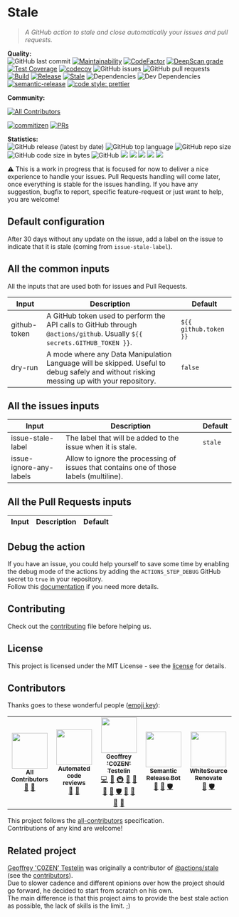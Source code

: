 # Stale

> _A GitHub action to stale and close automatically your issues and pull requests._

**Quality:**  
![GitHub last commit](https://img.shields.io/github/last-commit/sonia-corporation/stale?style=flat-square)
[![Maintainability](https://api.codeclimate.com/v1/badges/cb424a8e5fc5fe80b750/maintainability?style=flat-square)](https://codeclimate.com/github/Sonia-corporation/stale/maintainability)
[![CodeFactor](https://www.codefactor.io/repository/github/sonia-corporation/stale/badge)](https://www.codefactor.io/repository/github/sonia-corporation/stale)
[![DeepScan grade](https://deepscan.io/api/teams/10568/projects/19009/branches/480513/badge/grade.svg)](https://deepscan.io/dashboard#view=project&tid=10568&pid=19009&bid=480513)
[![Test Coverage](https://api.codeclimate.com/v1/badges/cb424a8e5fc5fe80b750/test_coverage?style=flat-square)](https://codeclimate.com/github/Sonia-corporation/stale/test_coverage)
[![codecov](https://codecov.io/gh/Sonia-corporation/stale/branch/develop/graph/badge.svg?token=S4MUQF1TIY)](https://codecov.io/gh/Sonia-corporation/stale)
![GitHub issues](https://img.shields.io/github/issues-raw/sonia-corporation/stale?style=flat-square)
![GitHub pull requests](https://img.shields.io/github/issues-pr-raw/sonia-corporation/stale?style=flat-square)
[![Build](https://github.com/Sonia-corporation/stale/actions/workflows/build.yml/badge.svg?branch=develop&style=flat-square)](https://github.com/Sonia-corporation/stale/actions/workflows/build.yml)
[![Release](https://github.com/Sonia-corporation/stale/actions/workflows/release.yml/badge.svg?branch=master&style=flat-square)](https://github.com/Sonia-corporation/stale/actions/workflows/release.yml)
[![Stale](https://github.com/Sonia-corporation/stale/actions/workflows/stale-tester.yml/badge.svg?branch=develop&style=flat-square)](https://github.com/Sonia-corporation/stale/actions/workflows/stale-tester.yml)
![Dependencies](https://img.shields.io/david/sonia-corporation/stale?style=flat-square)
![Dev Dependencies](https://img.shields.io/david/dev/sonia-corporation/stale?style=flat-square)
[![semantic-release](https://img.shields.io/badge/%20%20%F0%9F%93%A6%F0%9F%9A%80-semantic--release-e10079.svg?style=flat-square)](https://github.com/semantic-release/semantic-release)
[![code style: prettier](https://img.shields.io/badge/code_style-prettier-ff69b4.svg?style=flat-square)](https://github.com/prettier/prettier)

**Community:**

<!-- ALL-CONTRIBUTORS-BADGE:START - Do not remove or modify this section -->

[![All Contributors](https://img.shields.io/badge/all_contributors-5-orange.svg?style=flat-square)](#contributors-)

<!-- ALL-CONTRIBUTORS-BADGE:END -->

[![commitizen](https://img.shields.io/badge/commitizen-friendly-brightgreen.svg?style=flat-square)](http://commitizen.github.io/cz-cli/)
[![PRs](https://img.shields.io/badge/PRs-welcome-brightgreen.svg?style=flat-square)]()

**Statistics:**  
![GitHub release (latest by date)](https://img.shields.io/github/v/release/sonia-corporation/stale?style=flat-square)
![GitHub top language](https://img.shields.io/github/languages/top/sonia-corporation/stale?style=flat-square)
![GitHub repo size](https://img.shields.io/github/repo-size/sonia-corporation/stale?style=flat-square)
![GitHub code size in bytes](https://img.shields.io/github/languages/code-size/sonia-corporation/stale?style=flat-square)
![GitHub](https://img.shields.io/github/license/sonia-corporation/stale?style=flat-square)
[![](https://tokei.rs/b1/github/sonia-corporation/stale?category=files&style=flat-square)](https://github.com/sonia-corporation/stale)
[![](https://tokei.rs/b1/github/sonia-corporation/stale?category=lines&style=flat-square)](https://github.com/sonia-corporation/stale)
[![](https://tokei.rs/b1/github/sonia-corporation/stale?category=code&style=flat-square)](https://github.com/sonia-corporation/stale)
[![](https://tokei.rs/b1/github/sonia-corporation/stale?category=comments&style=flat-square)](https://github.com/sonia-corporation/stale)
[![](https://tokei.rs/b1/github/sonia-corporation/stale?category=blanks&style=flat-square)](https://github.com/sonia-corporation/stale)

⚠️ This is a work in progress that is focused for now to deliver a nice experience to handle your issues. Pull Requests handling will come later, once everything is stable for the issues handling.
If you have any suggestion, bugfix to report, specific feature-request or just want to help, you are welcome!

## Default configuration

After 30 days without any update on the issue, add a label on the issue to indicate that it is stale (coming from `issue-stale-label`).

## All the common inputs

All the inputs that are used both for issues and Pull Requests.

| Input        | Description                                                                                                                              | Default               |
| ------------ | ---------------------------------------------------------------------------------------------------------------------------------------- | --------------------- |
| github-token | A GitHub token used to perform the API calls to GitHub through `@actions/github`. Usually `${{ secrets.GITHUB_TOKEN }}`.                 | `${{ github.token }}` |
| dry-run      | A mode where any Data Manipulation Language will be skipped. Useful to debug safely and without risking messing up with your repository. | `false`               |

## All the issues inputs

| Input                   | Description                                                                             | Default |
| ----------------------- | --------------------------------------------------------------------------------------- | ------- |
| issue-stale-label       | The label that will be added to the issue when it is stale.                             | `stale` |
| issue-ignore-any-labels | Allow to ignore the processing of issues that contains one of those labels (multiline). |         |

## All the Pull Requests inputs

| Input | Description | Default |
| ----- | ----------- | ------- |

## Debug the action

If you have an issue, you could help yourself to save some time by enabling the debug mode of the actions by adding the `ACTIONS_STEP_DEBUG` GitHub secret to `true` in your repository.  
Follow this [documentation](https://github.com/actions/toolkit/blob/main/docs/action-debugging.md#how-to-access-step-debug-logs) if you need more details.

## Contributing

Check out the [contributing](CONTRIBUTING.md) file before helping us.

## License

This project is licensed under the MIT License - see the [license](LICENSE) for details.

## Contributors

Thanks goes to these wonderful people ([emoji key](https://github.com/kentcdodds/all-contributors#emoji-key)):

<!-- ALL-CONTRIBUTORS-LIST:START - Do not remove or modify this section -->
<!-- prettier-ignore-start -->
<!-- markdownlint-disable -->
<table>
  <tr>
    <td align="center"><a href="https://allcontributors.org"><img src="https://avatars1.githubusercontent.com/u/46410174?v=4?s=80" width="80px;" alt=""/><br /><sub><b>All Contributors</b></sub></a><br /><a href="https://github.com/Sonia-corporation/stale/commits?author=all-contributors" title="Documentation">📖</a> <a href="#tool-all-contributors" title="Tools">🔧</a></td>
    <td align="center"><a href="https://www.codefactor.io"><img src="https://avatars0.githubusercontent.com/u/13309880?v=4?s=80" width="80px;" alt=""/><br /><sub><b>Automated code reviews</b></sub></a><br /><a href="https://github.com/Sonia-corporation/stale/pulls?q=is%3Apr+reviewed-by%3Acode-factor" title="Reviewed Pull Requests">👀</a> <a href="https://github.com/Sonia-corporation/stale/issues?q=author%3Acode-factor" title="Bug reports">🐛</a></td>
    <td align="center"><a href="http://www.geoffreytestelin.com/"><img src="https://avatars2.githubusercontent.com/u/10194542?s=460&v=4?s=80" width="80px;" alt=""/><br /><sub><b>Geoffrey 'C0ZEN' Testelin</b></sub></a><br /><a href="https://github.com/Sonia-corporation/stale/commits?author=C0ZEN" title="Code">💻</a> <a href="#design-C0ZEN" title="Design">🎨</a> <a href="#infra-C0ZEN" title="Infrastructure (Hosting, Build-Tools, etc)">🚇</a> <a href="#ideas-C0ZEN" title="Ideas, Planning, & Feedback">🤔</a> <a href="#blog-C0ZEN" title="Blogposts">📝</a> <a href="https://github.com/Sonia-corporation/stale/commits?author=C0ZEN" title="Documentation">📖</a> <a href="#tool-C0ZEN" title="Tools">🔧</a> <a href="#security-C0ZEN" title="Security">🛡️</a> <a href="https://github.com/Sonia-corporation/stale/pulls?q=is%3Apr+reviewed-by%3AC0ZEN" title="Reviewed Pull Requests">👀</a> <a href="#question-C0ZEN" title="Answering Questions">💬</a> <a href="#maintenance-C0ZEN" title="Maintenance">🚧</a> <a href="https://github.com/Sonia-corporation/stale/issues?q=author%3AC0ZEN" title="Bug reports">🐛</a></td>
    <td align="center"><a href="http://semantic-release.org/"><img src="https://avatars1.githubusercontent.com/u/32174276?v=4?s=80" width="80px;" alt=""/><br /><sub><b>Semantic Release Bot</b></sub></a><br /><a href="https://github.com/Sonia-corporation/stale/commits?author=semantic-release-bot" title="Documentation">📖</a> <a href="#tool-semantic-release-bot" title="Tools">🔧</a> <a href="#security-semantic-release-bot" title="Security">🛡️</a></td>
    <td align="center"><a href="https://renovate.whitesourcesoftware.com"><img src="https://avatars0.githubusercontent.com/u/25180681?v=4?s=80" width="80px;" alt=""/><br /><sub><b>WhiteSource Renovate</b></sub></a><br /><a href="#tool-renovate-bot" title="Tools">🔧</a> <a href="#security-renovate-bot" title="Security">🛡️</a></td>
  </tr>
</table>

<!-- markdownlint-restore -->
<!-- prettier-ignore-end -->

<!-- ALL-CONTRIBUTORS-LIST:END -->

This project follows the [all-contributors](https://github.com/kentcdodds/all-contributors) specification.  
Contributions of any kind are welcome!

## Related project

[Geoffrey 'C0ZEN' Testelin](https://github.com/C0ZEN) was originally a contributor of [@actions/stale](https://github.com/actions/stale) (see the [contributors](https://github.com/actions/stale/graphs/contributors)).  
Due to slower cadence and different opinions over how the project should go forward, he decided to start from scratch on his own.  
The main difference is that this project aims to provide the best stale action as possible, the lack of skills is the limit. ;)
